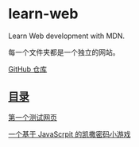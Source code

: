 # learn-web
Learn Web development with MDN.  

每一个文件夹都是一个独立的网站。  

[GitHub 仓库](https://jaxvanyang/learn-web)

## [目录](https://jaxvanyang.github.io/learn-web)
[第一个测试网页](test-site/index.html)  

[一个基于 JavaScrpit 的凯撒密码小游戏](caesar-code/index.html)  
